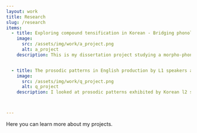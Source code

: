 ```yaml
---
layout: work
title: Research
slug: /research
items:
  - title: Exploring compound tensification in Korean - Bridging phonology, phonetics, and morphology
    image:
      src: /assets/img/work/a_project.png
      alt: a_project
    description: This is my dissertation project studying a morpho-phonological process in Korean called sai-sios, or compound tensification. It causes a plain obstruent in the initial position of the second noun in a noun + noun compound to become tense. Compound tensification is interesting since it's not fully predictable when it occurs and what happens to the pronunciations when it does. I look at speech data from a corpus and a production experiment to answer questions of how compound tensification is manifested in actual speech, and whether there is categorical distinction between tense stops derived from compound tensification and underlying plain and tense stops, as described in traditional literature. 


  - title: The prosodic patterns in English production by L1 speakers and Korean L2 speakers of English
    image:
      src: /assets/img/work/q_project.png
      alt: q_project
    description: I looked at prosodic patterns exhibited by Korean l2 speakers of English compared to those of native speakers. Since English and Korean are prosodically distinct languages, I expected unique patterns to arise for Korean L2 speakers, mainly due to L1 influence. Specifically, I hypothesized that the difference would stem from phrase edges being more prominent in Korean. This hypothesis is supported by the result that shows that L2 speakers are more consistently affected by boundary effects. It further shows that specific prosodic characteristics of l1 shape the realization of L2 speech, which helps us understand why L2 speech sounds distinct from L1 systematicall.y 



---
```

Here you can learn more about my projects.
<br />
<br />
